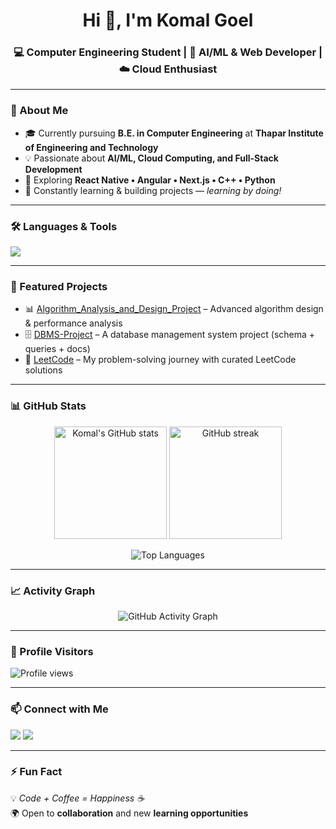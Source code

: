 <h1 align="center">Hi 👋, I'm Komal Goel</h1>
<h3 align="center">💻 Computer Engineering Student | 🚀 AI/ML & Web Developer | ☁️ Cloud Enthusiast</h3>

---

### 🌟 About Me
- 🎓 Currently pursuing **B.E. in Computer Engineering** at **Thapar Institute of Engineering and Technology**  
- 💡 Passionate about **AI/ML, Cloud Computing, and Full-Stack Development**  
- 🔭 Exploring **React Native • Angular • Next.js • C++ • Python**  
- 🌱 Constantly learning & building projects — *learning by doing!*  

---

### 🛠️ Languages & Tools
<p align="left">
  <img src="https://skillicons.dev/icons?i=cpp,python,js,ts,react,nextjs,angular,html,css,nodejs,mysql,git,github,vscode,figma,arduino&perline=8" />
</p>

---

### 📌 Featured Projects
- 📊 [Algorithm_Analysis_and_Design_Project](https://github.com/KomalGoel18/Algorithm_Analysis_and_Design_Project) – Advanced algorithm design & performance analysis  
- 🗄️ [DBMS-Project](https://github.com/KomalGoel18/DBMS-Project) – A database management system project (schema + queries + docs)  
- 🧩 [LeetCode](https://github.com/KomalGoel18/LeetCode) – My problem-solving journey with curated LeetCode solutions  

---

### 📊 GitHub Stats
<p align="center">
  <img src="https://github-readme-stats.vercel.app/api?username=KomalGoel18&show_icons=true&theme=radical" alt="Komal's GitHub stats" height="180" />
  <img src="https://github-readme-streak-stats.herokuapp.com/?user=KomalGoel18&theme=radical" alt="GitHub streak" height="180" />
</p>

<p align="center">
  <img src="https://github-readme-stats.vercel.app/api/top-langs/?username=KomalGoel18&layout=compact&theme=radical" alt="Top Languages" />
</p>

---

### 📈 Activity Graph
<p align="center">
  <img src="https://github-readme-activity-graph.vercel.app/graph?username=KomalGoel18&theme=radical" alt="GitHub Activity Graph" />
</p>

---

### 👀 Profile Visitors
<p align="left">
  <img src="https://komarev.com/ghpvc/?username=KomalGoel18&label=Profile%20Views&color=blueviolet&style=for-the-badge" alt="Profile views" />
</p>

---

### 📫 Connect with Me
<p align="left">
  <a href="https://linkedin.com/in/komal-goel-b9bb4a291" target="_blank"><img src="https://img.shields.io/badge/LinkedIn-0077B5?style=for-the-badge&logo=linkedin&logoColor=white"/></a>
  <a href="mailto:your_email@example.com"><img src="https://img.shields.io/badge/Email-D14836?style=for-the-badge&logo=gmail&logoColor=white"/></a>
</p>

---

### ⚡ Fun Fact
💡 *Code + Coffee = Happiness ☕*  
🌍 Open to **collaboration** and new **learning opportunities**
